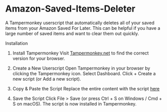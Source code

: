 # Amazon-Saved-Items-Deleter
A Tampermonkey userscript that automatically deletes all of your saved items from your Amazon Saved For Later. This can be helpful if you have a large number of saved items and want to clear them out quickly.

Installation
1. Install Tampermonkey
Visit [Tampermonkey.net](https://www.tampermonkey.net/) to find the correct version for your browser.

2. Create a New Userscript
Open Tampermonkey in your browser by clicking the Tampermonkey icon.
Select Dashboard.
Click + Create a new script (or Add a new script).

3. Copy & Paste the Script
Replace the entire content with the script [here](https://github.com/joeyd0n/Amazon-Saved-Items-Deleter/blob/main/script)

4. Save the Script
Click File > Save (or press Ctrl + S on Windows / Cmd + S on macOS).
The script is now installed in Tampermonkey.
